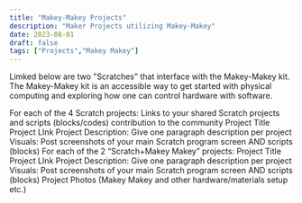 ```yaml
---
title: "Makey-Makey Projects"
description: "Maker Projects utilizing Makey-Makey"
date: 2023-08-01
draft: false
tags: ["Projects","Makey Makey"]
---
```

Limked below are two "Scratches" that interface with the Makey-Makey kit.  The Makey-Makey kit is an accessible way to get started with physical computing and exploring how one can control hardware with software.

For each of the 4 Scratch projects: Links to your shared Scratch projects and scripts (blocks/codes) contribution to the community
Project Title
Project LInk
Project Description: Give one paragraph description per project
Visuals: Post screenshots of your main Scratch program screen AND scripts (blocks)
For each of the 2 “Scratch+Makey Makey” projects: 
Project Title
Project LInk
Project Description: Give one paragraph description per project
Visuals: Post screenshots of your main Scratch program screen AND scripts (blocks)
Project Photos (Makey Makey and other hardware/materials setup etc.)
